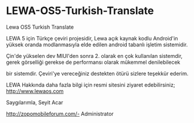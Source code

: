 LEWA-OS5-Turkish-Translate
==========================

Lewa OS5 Turkish Translate

LEWA 5 için Türkçe çeviri projesidir, Lewa açık kaynak kodlu Android'in yüksek oranda modlanmasıyla elde edilen android tabanlı işletim sistemidir.

Çin'de yükselen dev MIUI'den sonra 2. olarak en çok kullanılan sistemdir, gerek görselliği gerekse de performansı olarak mükemmel denilebilecek

bir sistemdir. Çeviri'ye vereceğiniz destekten ötürü sizlere teşekkür ederim.

LEWA Hakkında daha fazla bilgi için resmi sitesini ziyaret edebilirsiniz; http://www.lewaos.com



Saygılarımla, Seyit Acar

http://zopomobileforum.com/- Administrator
